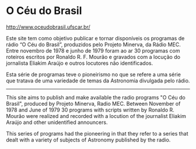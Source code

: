 # O Céu do Brasil

http://www.oceudobrasil.ufscar.br/

Este site tem como objetivo publicar e tornar disponíveis os programas de rádio “O Céu do Brasil”, produzidos pelo Projeto Minerva, da Rádio MEC. Entre novembro de 1978 e junho de 1979 foram ao ar 30 programas com roteiros escritos por Ronaldo R. F. Mourão e gravados com a locução do jornalista Eliakim Araújo e outros locutores não identificados.

Esta série de programas teve o pioneirismo no que se refere a uma série que tratava de uma variedade de temas da Astronomia divulgada pelo rádio.

----------------------------------------------------------------------------------------------------------

This site aims to publish and make available the radio programs "O Céu do Brasil", produced by Projeto Minerva, Radio MEC. Between November of 1978 and June of 1979 30 programs with scripts written by Ronaldo R. Mourão were realized and recorded with a locution of the journalist Eliakim Araújo and other unidentified announcers.

This series of programs had the pioneering in that they refer to a series that dealt with a variety of subjects of Astronomy published by the radio.


